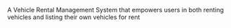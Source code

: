 A Vehicle Rental Management System that empowers users in both renting vehicles and listing their own vehicles for rent 